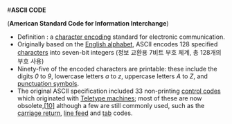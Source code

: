 #**ASCII CODE**

(**American Standard Code for Information Interchange**)

* Definition : a [character encoding](https://en.wikipedia.org/wiki/Character_encoding) standard for electronic communication.
* Originally based on the [English alphabet](https://en.wikipedia.org/wiki/English_alphabet), ASCII encodes 128 specified [characters](https://en.wikipedia.org/wiki/Character_(computing)) into seven-bit integers (정보 교환용 7비트 부호 체계, 총 128개의 부호 사용)
* Ninety-five of the encoded characters are printable: these include the digits *0* to *9*, lowercase letters *a* to *z*, uppercase letters *A* to *Z*, and [punctuation symbols](https://en.wikipedia.org/wiki/Punctuation_symbol).
* The original ASCII specification included 33 non-printing [control codes](https://en.wikipedia.org/wiki/Control_code) which originated with [Teletype machines](https://en.wikipedia.org/wiki/Teletype_machine); most of these are now obsolete,[[10\]](https://en.wikipedia.org/wiki/ASCII#cite_note-Maini_2007-10) although a few are still commonly used, such as the [carriage return](https://en.wikipedia.org/wiki/Carriage_return), [line feed](https://en.wikipedia.org/wiki/Line_feed) and [tab](https://en.wikipedia.org/wiki/Tab_key#Tab_characters) codes.